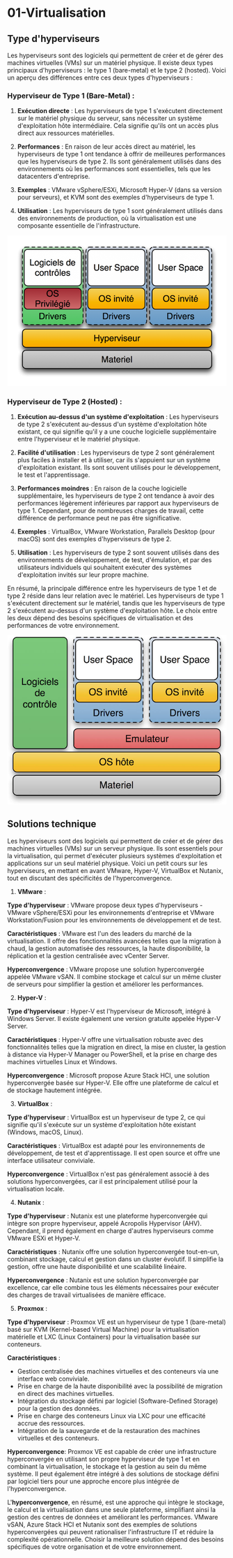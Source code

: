 # 01-Virtualisation

## Type d'hyperviseurs

Les hyperviseurs sont des logiciels qui permettent de créer et de gérer des machines virtuelles (VMs) sur un matériel physique. Il existe deux types principaux d'hyperviseurs : le type 1 (bare-metal) et le type 2 (hosted). Voici un aperçu des différences entre ces deux types d'hyperviseurs :

### Hyperviseur de Type 1 (Bare-Metal) :

1. **Exécution directe** : Les hyperviseurs de type 1 s'exécutent directement sur le matériel physique du serveur, sans nécessiter un système d'exploitation hôte intermédiaire. Cela signifie qu'ils ont un accès plus direct aux ressources matérielles.

2. **Performances** : En raison de leur accès direct au matériel, les hyperviseurs de type 1 ont tendance à offrir de meilleures performances que les hyperviseurs de type 2. Ils sont généralement utilisés dans des environnements où les performances sont essentielles, tels que les datacenters d'entreprise.

3. **Exemples** : VMware vSphere/ESXi, Microsoft Hyper-V (dans sa version pour serveurs), et KVM sont des exemples d'hyperviseurs de type 1.

4. **Utilisation** : Les hyperviseurs de type 1 sont généralement utilisés dans des environnements de production, où la virtualisation est une composante essentielle de l'infrastructure.

![](../medias/cours/virtualisation/hyperviseur-type-1-et-2.png)

### Hyperviseur de Type 2 (Hosted) :

1. **Exécution au-dessus d'un système d'exploitation** : Les hyperviseurs de type 2 s'exécutent au-dessus d'un système d'exploitation hôte existant, ce qui signifie qu'il y a une couche logicielle supplémentaire entre l'hyperviseur et le matériel physique.

2. **Facilité d'utilisation** : Les hyperviseurs de type 2 sont généralement plus faciles à installer et à utiliser, car ils s'appuient sur un système d'exploitation existant. Ils sont souvent utilisés pour le développement, le test et l'apprentissage.

3. **Performances moindres** : En raison de la couche logicielle supplémentaire, les hyperviseurs de type 2 ont tendance à avoir des performances légèrement inférieures par rapport aux hyperviseurs de type 1. Cependant, pour de nombreuses charges de travail, cette différence de performance peut ne pas être significative.

4. **Exemples** : VirtualBox, VMware Workstation, Parallels Desktop (pour macOS) sont des exemples d'hyperviseurs de type 2.

5. **Utilisation** : Les hyperviseurs de type 2 sont souvent utilisés dans des environnements de développement, de test, d'émulation, et par des utilisateurs individuels qui souhaitent exécuter des systèmes d'exploitation invités sur leur propre machine.

En résumé, la principale différence entre les hyperviseurs de type 1 et de type 2 réside dans leur relation avec le matériel. Les hyperviseurs de type 1 s'exécutent directement sur le matériel, tandis que les hyperviseurs de type 2 s'exécutent au-dessus d'un système d'exploitation hôte. Le choix entre les deux dépend des besoins spécifiques de virtualisation et des performances de votre environnement.

![](../medias/cours/virtualisation/telecharger-virtualbox-11.jpg)

## Solutions technique

Les hyperviseurs sont des logiciels qui permettent de créer et de gérer des machines virtuelles (VMs) sur un serveur physique. Ils sont essentiels pour la virtualisation, qui permet d'exécuter plusieurs systèmes d'exploitation et applications sur un seul matériel physique. Voici un petit cours sur les hyperviseurs, en mettant en avant VMware, Hyper-V, VirtualBox et Nutanix, tout en discutant des spécificités de l'hyperconvergence.

1. **VMware** :
   
 **Type d'hyperviseur** : VMware propose deux types d'hyperviseurs - VMware vSphere/ESXi pour les environnements d'entreprise et VMware Workstation/Fusion pour les environnements de développement et de test.
   
 **Caractéristiques** : VMware est l'un des leaders du marché de la virtualisation. Il offre des fonctionnalités avancées telles que la migration à chaud, la gestion automatisée des ressources, la haute disponibilité, la réplication et la gestion centralisée avec vCenter Server.

 **Hyperconvergence** : VMware propose une solution hyperconvergée appelée VMware vSAN. Il combine stockage et calcul sur un même cluster de serveurs pour simplifier la gestion et améliorer les performances.

2. **Hyper-V** :

 **Type d'hyperviseur** : Hyper-V est l'hyperviseur de Microsoft, intégré à Windows Server. Il existe également une version gratuite appelée Hyper-V Server.
   
 **Caractéristiques** : Hyper-V offre une virtualisation robuste avec des fonctionnalités telles que la migration en direct, la mise en cluster, la gestion à distance via Hyper-V Manager ou PowerShell, et la prise en charge des machines virtuelles Linux et Windows.

 **Hyperconvergence** : Microsoft propose Azure Stack HCI, une solution hyperconvergée basée sur Hyper-V. Elle offre une plateforme de calcul et de stockage hautement intégrée.

3. **VirtualBox** :

 **Type d'hyperviseur** : VirtualBox est un hyperviseur de type 2, ce qui signifie qu'il s'exécute sur un système d'exploitation hôte existant (Windows, macOS, Linux).
   
 **Caractéristiques** : VirtualBox est adapté pour les environnements de développement, de test et d'apprentissage. Il est open source et offre une interface utilisateur conviviale.

 **Hyperconvergence** : VirtualBox n'est pas généralement associé à des solutions hyperconvergées, car il est principalement utilisé pour la virtualisation locale.

4. **Nutanix** :

**Type d'hyperviseur** : Nutanix est une plateforme hyperconvergée qui intègre son propre hyperviseur, appelé Acropolis Hypervisor (AHV). Cependant, il prend également en charge d'autres hyperviseurs comme VMware ESXi et Hyper-V.
   
**Caractéristiques** : Nutanix offre une solution hyperconvergée tout-en-un, combinant stockage, calcul et gestion dans un cluster évolutif. Il simplifie la gestion, offre une haute disponibilité et une scalabilité linéaire.

**Hyperconvergence** : Nutanix est une solution hyperconvergée par excellence, car elle combine tous les éléments nécessaires pour exécuter des charges de travail virtualisées de manière efficace.

5. **Proxmox** :

**Type d'hyperviseur** : Proxmox VE est un hyperviseur de type 1 (bare-metal) basé sur KVM (Kernel-based Virtual Machine) pour la virtualisation matérielle et LXC (Linux Containers) pour la virtualisation basée sur conteneurs.

**Caractéristiques** :
- Gestion centralisée des machines virtuelles et des conteneurs via une interface web conviviale.
- Prise en charge de la haute disponibilité avec la possibilité de migration en direct des machines virtuelles.
- Intégration du stockage défini par logiciel (Software-Defined Storage) pour la gestion des données.
- Prise en charge des conteneurs Linux via LXC pour une efficacité accrue des ressources.
- Intégration de la sauvegarde et de la restauration des machines virtuelles et des conteneurs.

**Hyperconvergence**:
Proxmox VE est capable de créer une infrastructure hyperconvergée en utilisant son propre hyperviseur de type 1 et en combinant la virtualisation, le stockage et la gestion au sein du même système.
Il peut également être intégré à des solutions de stockage défini par logiciel tiers pour une approche encore plus intégrée de l'hyperconvergence.

L'**hyperconvergence**, en résumé, est une approche qui intègre le stockage, le calcul et la virtualisation dans une seule plateforme, simplifiant ainsi la gestion des centres de données et améliorant les performances. VMware vSAN, Azure Stack HCI et Nutanix sont des exemples de solutions hyperconvergées qui peuvent rationaliser l'infrastructure IT et réduire la complexité opérationnelle. Choisir la meilleure solution dépend des besoins spécifiques de votre organisation et de votre environnement.